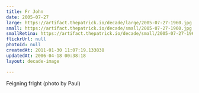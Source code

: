 ```yaml
---
title: Fr John
date: 2005-07-27
large: https://artifact.thepatrick.io/decade/large/2005-07-27-1960.jpg
small: https://artifact.thepatrick.io/decade/small/2005-07-27-1960.jpg
smallRetina: https://artifact.thepatrick.io/decade/small/2005-07-27-1960@2x.jpg
flickrUrl: null
photoId: null
createdAt: 2011-01-30 11:07:19.133838
updatedAt: 2006-04-18 00:38:18
layout: decade-image

---
```

Feigning fright (photo by Paul)
